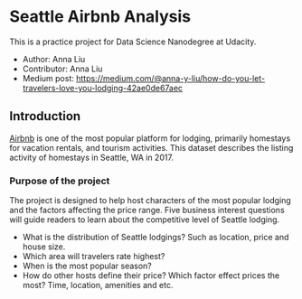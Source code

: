 # Seattle Airbnb Analysis

This is a practice project for Data Science Nanodegree at Udacity. 
* Author: Anna Liu
* Contributor: Anna Liu
* Medium post: https://medium.com/@anna-y-liu/how-do-you-let-travelers-love-you-lodging-42ae0de67aec

## Introduction

[Airbnb](https://www.airbnb.com/) is one of the most popular platform for lodging, primarily homestays for vacation rentals, and tourism activities. This dataset describes the listing activity of homestays in Seattle, WA in 2017.

### Purpose of the project
The project is designed to help host characters of the most popular lodging and the factors affecting the price range. Five business interest questions will guide readers to learn about the competitive level of Seattle lodging. 

- What is the distribution of Seattle lodgings? Such as location, price and house size. 
- Which area will travelers rate highest? 
- When is the most popular season? 
- How do other hosts define their price? Which factor effect prices the most? Time, location, amenities and etc.  

<!-- 

```bash
pip install foobar
```

## Usage

```python
import foobar

# returns 'words'
foobar.pluralize('word')

# returns 'geese'
foobar.pluralize('goose')

# returns 'phenomenon'
foobar.singularize('phenomena')
```

## Contributing
Pull requests are welcome. For major changes, please open an issue first to discuss what you would like to change.

Please make sure to update tests as appropriate.

## License
[MIT](https://choosealicense.com/licenses/mit/) -->
